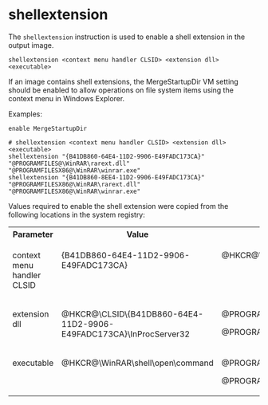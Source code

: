 # shellextension

The `shellextension` instruction is used to enable a shell extension in the output image.

```
shellextension <context menu handler CLSID> <extension dll> <executable>
```

If an image contains shell extensions, the MergeStartupDir VM setting should be enabled to allow operations on file system items using the context menu in Windows Explorer.

Examples:

```
enable MergeStartupDir

# shellextension <context menu handler CLSID> <extension dll> <executable>
shellextension "{B41DB860-64E4-11D2-9906-E49FADC173CA}" "@PROGRAMFILES@\WinRAR\rarext.dll" "@PROGRAMFILESX86@\WinRAR\winrar.exe"
shellextension "{B41DB860-8EE4-11D2-9906-E49FADC173CA}" "@PROGRAMFILESX86@\WinRAR\rarext.dll" "@PROGRAMFILESX86@\WinRAR\winrar.exe"
```

Values required to enable the shell extension were copied from the following locations in the system registry:

<table>
	<tr>
		<th>Parameter</th>
		<th>Value</th>
		<th>Registry path</th>
	</tr>
	<tr>
		<td valign="top">
			<p>context menu handler CLSID</p>
		</td>
		<td valign="top">
			<p>{B41DB860-64E4-11D2-9906-E49FADC173CA}</p>
		</td>
		<td valign="top">
			<p>@HKCR@\WinRAR32\shellex\ContextMenuHandlers</p>
		</td>
	</tr>
	<tr>
		<td valign="top">
			<p>extension dll</p>
		</td>
		<td valign="top">
			<p>@HKCR@\CLSID\{B41DB860-64E4-11D2-9906-E49FADC173CA}\InProcServer32</p>
		</td>
		<td valign="top">
			<p>@PROGRAMFILES@\WinRAR\rarext.dll</p>
			<p>@PROGRAMFILESX86@\WinRAR\rarext.dll</p>
		</td>
	</tr>
	<tr>
		<td valign="top">
			<p>executable</p>
		</td>
		<td valign="top">
			<p>@HKCR@\WinRAR\shell\open\command</p>
		</td>
		<td valign="top">
			<p>@PROGRAMFILES@\WinRAR\rarext.dll</p>
			<p>@PROGRAMFILESX86@\WinRAR\rarext.dll</p>
		</td>
	</tr>
</table>	
